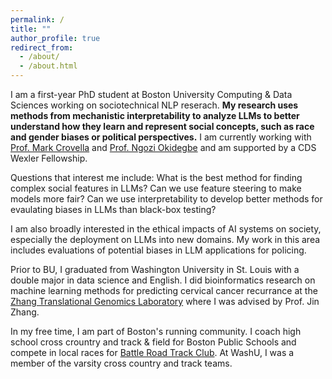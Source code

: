 ```yaml
---
permalink: /
title: ""
author_profile: true
redirect_from: 
  - /about/
  - /about.html
---
```


I am a first-year PhD student at Boston University Computing & Data Sciences working on sociotechnical NLP reserach. **My research uses methods from mechanistic interpretability to analyze LLMs to better understand how they learn and represent social concepts, such as race and gender biases or political perspectives.** I am currently working with [Prof. Mark Crovella](https://www.cs.bu.edu/fac/crovella/) and [Prof. Ngozi Okidegbe](https://www.bu.edu/cds-faculty/profile/okidegbe/) and am supported by a CDS Wexler Fellowship. 

Questions that interest me include: What is the best method for finding complex social features in LLMs? Can we use feature steering to make models more fair? Can we use interpretability to develop better methods for evaulating biases in LLMs than black-box testing? 

I am also broadly interested in the ethical impacts of AI systems on society, especially the deployment on LLMs into new domains. My work in this area includes evaluations of potential biases in LLM applications for policing. 

Prior to BU, I graduated from Washington University in St. Louis with a double major in data science and English. I did bioinformatics research on machine learning methods for predicting cervical cancer recurrance at the [Zhang Translational Genomics Laboratory](https://sites.wustl.edu/jinzhang/) where I was advised by Prof. Jin Zhang. 

In my free time, I am part of Boston's running community. I coach high school cross crountry and track & field for Boston Public Schools and compete in local races for [Battle Road Track Club](https://battleroadtc.org/). At WashU, I was a member of the varsity cross country and track teams. 